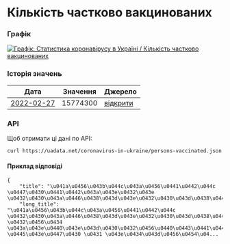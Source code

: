 # Кількість частково вакцинованих
### Графік
[ ![Графік: Статистика коронавірусу в Україні / Кількість частково вакцинованих](https://uadata.net/screen?459489&u=%2Fcoronavirus-in-ukraine%2Fpersons-vaccinated) ](https://uadata.net/coronavirus-in-ukraine/persons-vaccinated)

### Історія значень
| Дата | Значення | Джерело |
|---|---|---|
| [2022-02-27](https://uadata.net/coronavirus-in-ukraine/persons-vaccinated/2022-02-27+00%3A00%3A00) | 15774300 | [відкрити](https://covid19.who.int/data) |
### API
Щоб отримати ці дані по API:
```
curl https://uadata.net/coronavirus-in-ukraine/persons-vaccinated.json
```
#### Приклад відповіді 
```
{
    "title": "\u041a\u0456\u043b\u044c\u043a\u0456\u0441\u0442\u044c \u0447\u0430\u0441\u0442\u043a\u043e\u0432\u043e \u0432\u0430\u043a\u0446\u0438\u043d\u043e\u0432\u0430\u043d\u0438\u0445",
    "long_title": "\u041a\u0456\u043b\u044c\u043a\u0456\u0441\u0442\u044c \u0432\u0430\u043a\u0446\u0438\u043d\u043e\u0432\u0430\u043d\u0438\u0445 \u0432\u0456\u0434 \u043a\u043e\u0440\u043e\u043d\u0430\u0432\u0456\u0440\u0443\u0441\u0443 \u0445\u043e\u0447\u0430 \u0431 \u043e\u0434\u043d\u0456\u0454\u04...
```